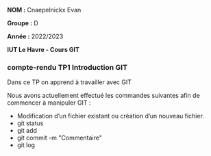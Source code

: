 **NOM :** Cnaepelnickx Evan

**Groupe :** D

**Année :** 2022/2023

**IUT Le Havre - Cours GIT**

### compte-rendu TP1 Introduction GIT

Dans ce TP on apprend à travailler avec GIT

Nous avons actuellement effectué les commandes suivantes afin de commencer à manipuler GIT : 

- Modification d’un fichier existant ou création d’un nouveau fichier.
- git status
- git add <fichier>
- git commit -m "Commentaire"
- git log